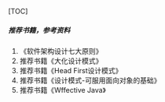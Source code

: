 [TOC]

##### 推荐书籍，参考资料

1. 《软件架构设计七大原则》
2. 推荐书籍《大化设计模式》
3. 推荐书籍《Head First设计模式》
4. 推荐书籍《设计模式-可服用面向对象的基础》
5. 推荐书籍《Wffective Java》

